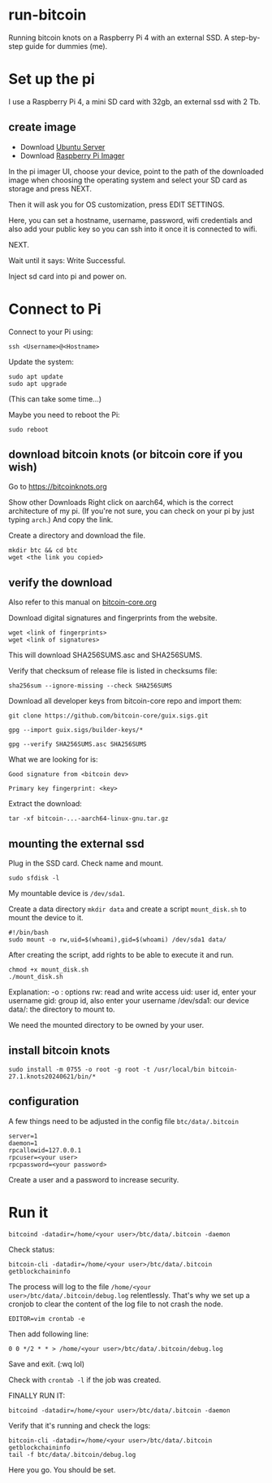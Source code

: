 # run-bitcoin
Running bitcoin knots on a Raspberry Pi 4 with an external SSD.
A step-by-step guide for dummies (me).

# Set up the pi

I use a Raspberry Pi 4, a mini SD card with 32gb, an external ssd with 2 Tb.

## create image
- Download [Ubuntu Server](https://ubuntu.com/download/raspberry-pi)
- Download [Raspberry Pi Imager](https://www.raspberrypi.com/software/)

In the pi imager UI, choose your device, point to the path of the downloaded image when 
choosing the operating system and select your SD card as storage and press NEXT.

Then it will ask you for OS customization, press EDIT SETTINGS.

Here, you can set a hostname, username, password, wifi credentials and also add your public key so you can ssh into it once it is connected to wifi.

NEXT.

Wait until it says: Write Successful.

Inject sd card into pi and power on.


# Connect to Pi

Connect to your Pi using:

```
ssh <Username>@<Hostname>
```

Update the system:

```
sudo apt update
sudo apt upgrade
```
(This can take some time...)

Maybe you need to reboot the Pi:

```
sudo reboot
```

## download bitcoin knots (or bitcoin core if you wish)

Go to https://bitcoinknots.org 

Show other Downloads
Right click on aarch64, which is the correct architecture of my pi. (If you're not sure, you can check on your pi by just typing `arch`.)
And copy the link.

Create a directory and download the file.
```
mkdir btc && cd btc
wget <the link you copied>
```

## verify the download

Also refer to this manual on [bitcoin-core.org](https://bitcoincore.org/en/download/)

Download digital signatures and fingerprints from the website.

```
wget <link of fingerprints>
wget <link of signatures>
```
This will download SHA256SUMS.asc and SHA256SUMS.

Verify that checksum of release file is listed in checksums file:

```
sha256sum --ignore-missing --check SHA256SUMS 
```

Download all developer keys from bitcoin-core repo and import them:

```
git clone https://github.com/bitcoin-core/guix.sigs.git

gpg --import guix.sigs/builder-keys/*
```

```
gpg --verify SHA256SUMS.asc SHA256SUMS
```
What we are looking for is: 

```
Good signature from <bitcoin dev>

Primary key fingerprint: <key>
```

Extract the download:

```
tar -xf bitcoin-...-aarch64-linux-gnu.tar.gz
```

## mounting the external ssd

Plug in the SSD card. Check name and mount.

```
sudo sfdisk -l
```
My mountable device is `/dev/sda1`.

Create a data directory `mkdir data` and create a script `mount_disk.sh` to mount the device to it.

```
#!/bin/bash
sudo mount -o rw,uid=$(whoami),gid=$(whoami) /dev/sda1 data/
```
After creating the script, add rights to be able to execute it and run.

```
chmod +x mount_disk.sh
./mount_disk.sh
```

Explanation:
-o : options
rw: read and write access
uid: user id, enter your username
gid: group id, also enter your username
/dev/sda1: our device
data/: the directory to mount to.

We need the mounted directory to be owned by your user.

## install bitcoin knots

```
sudo install -m 0755 -o root -g root -t /usr/local/bin bitcoin-27.1.knots20240621/bin/*
```


## configuration
A few things need to be adjusted in the config file `btc/data/.bitcoin`
```
server=1
daemon=1
rpcallowid=127.0.0.1
rpcuser=<your user>
rpcpassword=<your password>
```
Create a user and a password to increase security.

# Run it

```
bitcoind -datadir=/home/<your user>/btc/data/.bitcoin -daemon
```

Check status:

```
bitcoin-cli -datadir=/home/<your user>/btc/data/.bitcoin getblockchaininfo
```

The process will log to the file `/home/<your user>/btc/data/.bitcoin/debug.log` relentlessly.
That's why we set up a cronjob to clear the content of the log file to not crash the node.

```
EDITOR=vim crontab -e
```

Then add following line:

```
0 0 */2 * * > /home/<your user>/btc/data/.bitcoin/debug.log
```
Save and exit. (:wq lol)

Check with `crontab -l` if the job was created.


FINALLY RUN IT:

```
bitcoind -datadir=/home/<your user>/btc/data/.bitcoin -daemon
```

Verify that it's running and check the logs:

```
bitcoin-cli -datadir=/home/<your user>/btc/data/.bitcoin getblockchaininfo
tail -f btc/data/.bitcoin/debug.log
```

Here you go. You should be set.
